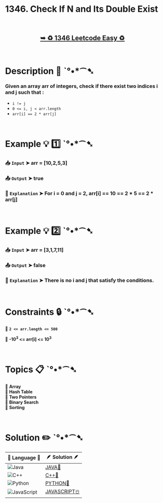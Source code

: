 # 1346. Check If N and Its Double Exist

</br>

<h2 align="center"> 

<a href="https://leetcode.com/problems/check-if-n-and-its-double-exist/?envType=daily-question&envId=2024-12-01"><strong>➥ ♻️ 1346 Leetcode Easy ♻️ </strong></a>
</h2>

</br>

# Description 📜 ˋ°•*⁀➷

### Given an array arr of integers, check if there exist two indices i and j such that :

- `i != j`
- `0 <= i, j < arr.length`
- `arr[i] == 2 * arr[j]`

</br>

# Example 💡 1️⃣ ˋ°•*⁀➷

  ### 📥 `Input`  ➤ arr = [10,2,5,3]

  ### 📤 `Output`  ➤ true

  ### 🔦 `Explanation`  ➤ For i = 0 and j = 2, arr[i] == 10 == 2 * 5 == 2 * arr[j]

</br>

# Example 💡 2️⃣ ˋ°•*⁀➷

  ### 📥 `Input` ➤ arr = [3,1,7,11]

  ### 📤 `Output`  ➤ false

  ### 🔦 `Explanation` ➤  There is no i and j that satisfy the conditions.

</br>

# Constraints 🔒 ˋ°•*⁀➷

🔹 **`2 <= arr.length <= 500`** </br>

🔹 **-10<sup>3</sup> <= arr[i] <= 10<sup>3</sup>** </br>

</br>

# Topics 📋 ˋ°•*⁀➷

🔸 **Array**  </br>
🔸 **Hash Table**  </br>
🔸 **Two Pointers**  </br>
🔸 **Binary Search**  </br>
🔸 **Sorting**  </br>

</br>

# Solution ✏️ ˋ°•*⁀➷

| 📒 Language 📒  | 🪶 Solution 🪶 |
| ------------- | ------------- |
|  ![Java](https://img.shields.io/badge/java-%23ED8B00.svg?style=for-the-badge&logo=openjdk&logoColor=white)  | [JAVA🍁](https://github.com/Prakhar-002/LEETCODE/blob/main/%F0%9F%93%9C%20Daily%20Challange%20%F0%9F%92%A1/12%20December%20%F0%9F%90%BB%E2%80%8D%E2%9D%84%EF%B8%8F%202024/01%20-%2012%20-%202024%20---%201346.%20Check%20If%20N%20and%20Its%20Double%20Exist%20%E2%98%83%EF%B8%8F%20%F0%9F%8D%81%20%F0%9F%8D%B0%20%F0%9F%8E%B2%20%F0%9F%92%96/%F0%9F%8D%81JAVA%20-%201346.%20Check%20If%20N%20and%20Its%20Double%20Exist.java) |
|  ![C++](https://img.shields.io/badge/c++-%2300599C.svg?style=for-the-badge&logo=c%2B%2B&logoColor=white)  | [C++🎲](https://github.com/Prakhar-002/LEETCODE/blob/main/%F0%9F%93%9C%20Daily%20Challange%20%F0%9F%92%A1/12%20December%20%F0%9F%90%BB%E2%80%8D%E2%9D%84%EF%B8%8F%202024/01%20-%2012%20-%202024%20---%201346.%20Check%20If%20N%20and%20Its%20Double%20Exist%20%E2%98%83%EF%B8%8F%20%F0%9F%8D%81%20%F0%9F%8D%B0%20%F0%9F%8E%B2%20%F0%9F%92%96/%F0%9F%8E%B2CPP%20-%201346.%20Check%20If%20N%20and%20Its%20Double%20Exist.cpp)  |
|  ![Python](https://img.shields.io/badge/python-3670A0?style=for-the-badge&logo=python&logoColor=ffdd54)    | [PYTHON🍰](https://github.com/Prakhar-002/LEETCODE/blob/main/%F0%9F%93%9C%20Daily%20Challange%20%F0%9F%92%A1/12%20December%20%F0%9F%90%BB%E2%80%8D%E2%9D%84%EF%B8%8F%202024/01%20-%2012%20-%202024%20---%201346.%20Check%20If%20N%20and%20Its%20Double%20Exist%20%E2%98%83%EF%B8%8F%20%F0%9F%8D%81%20%F0%9F%8D%B0%20%F0%9F%8E%B2%20%F0%9F%92%96/%F0%9F%8D%B0PYTHON%20-%201346.%20Check%20If%20N%20and%20Its%20Double%20Exist.py) |
| ![JavaScript](https://img.shields.io/badge/javascript-%23323330.svg?style=for-the-badge&logo=javascript&logoColor=%23F7DF1E)   | [JAVASCRIPT☃️](https://github.com/Prakhar-002/LEETCODE/blob/main/%F0%9F%93%9C%20Daily%20Challange%20%F0%9F%92%A1/12%20December%20%F0%9F%90%BB%E2%80%8D%E2%9D%84%EF%B8%8F%202024/01%20-%2012%20-%202024%20---%201346.%20Check%20If%20N%20and%20Its%20Double%20Exist%20%E2%98%83%EF%B8%8F%20%F0%9F%8D%81%20%F0%9F%8D%B0%20%F0%9F%8E%B2%20%F0%9F%92%96/%E2%98%83%EF%B8%8FJAVASCRIPT%20-%201346.%20Check%20If%20N%20and%20Its%20Double%20Exist.js) |
